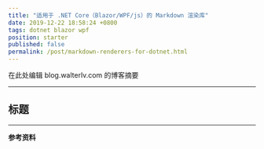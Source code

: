 ```yaml
---
title: "适用于 .NET Core（Blazor/WPF/js）的 Markdown 渲染库"
date: 2019-12-22 18:58:24 +0800
tags: dotnet blazor wpf
position: starter
published: false
permalink: /post/markdown-renderers-for-dotnet.html
---
```


在此处编辑 blog.walterlv.com 的博客摘要

---

<div id="toc"></div>

## 标题

---

**参考资料**
